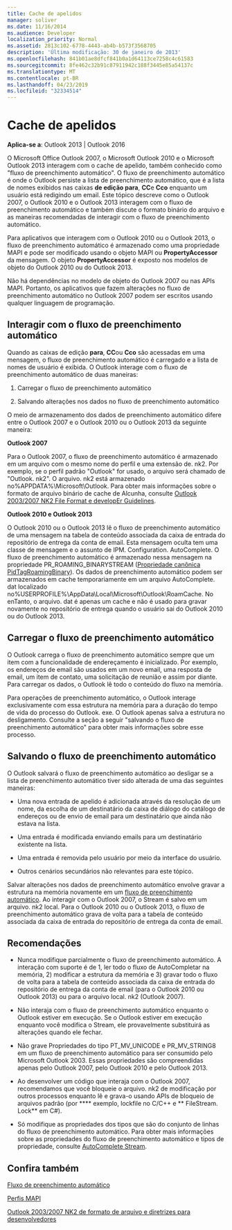 ```yaml
---
title: Cache de apelidos
manager: soliver
ms.date: 11/16/2014
ms.audience: Developer
localization_priority: Normal
ms.assetid: 2813c102-6778-4443-ab4b-b573f3568705
description: 'Última modificação: 30 de janeiro de 2013'
ms.openlocfilehash: 841b01ae8dfcf841b0a1d64113ce7258c4c61583
ms.sourcegitcommit: 8fe462c32b91c87911942c188f3445e85a54137c
ms.translationtype: MT
ms.contentlocale: pt-BR
ms.lasthandoff: 04/23/2019
ms.locfileid: "32334514"
---
```

# <a name="nickname-cache"></a>Cache de apelidos

 
  
**Aplica-se a**: Outlook 2013 | Outlook 2016 
  
O Microsoft Office Outlook 2007, o Microsoft Outlook 2010 e o Microsoft Outlook 2013 interagem com o cache de apelido, também conhecido como "fluxo de preenchimento automático". O fluxo de preenchimento automático é onde o Outlook persiste a lista de preenchimento automático, que é a lista de nomes exibidos nas caixas **de edição para**, **CC**e **Cco** enquanto um usuário está redigindo um email. Este tópico descreve como o Outlook 2007, o Outlook 2010 e o Outlook 2013 interagem com o fluxo de preenchimento automático e também discute o formato binário do arquivo e as maneiras recomendadas de interagir com o fluxo de preenchimento automático. 
  
Para aplicativos que interagem com o Outlook 2010 ou o Outlook 2013, o fluxo de preenchimento automático é armazenado como uma propriedade MAPI e pode ser modificado usando o objeto MAPI ou **PropertyAccessor** da mensagem. O objeto **PropertyAccessor** é exposto nos modelos de objeto do Outlook 2010 ou do Outlook 2013. 
  
Não há dependências no modelo de objeto do Outlook 2007 ou nas APIs MAPI. Portanto, os aplicativos que fazem alterações no fluxo de preenchimento automático no Outlook 2007 podem ser escritos usando qualquer linguagem de programação.
  
## <a name="interacting-with-the-autocomplete-stream"></a>Interagir com o fluxo de preenchimento automático

Quando as caixas de edição **para**, **CC**ou **Cco** são acessadas em uma mensagem, o fluxo de preenchimento automático é carregado e a lista de nomes de usuário é exibida. O Outlook interage com o fluxo de preenchimento automático de duas maneiras: 
  
1. Carregar o fluxo de preenchimento automático 
    
2. Salvando alterações nos dados no fluxo de preenchimento automático
    
O meio de armazenamento dos dados de preenchimento automático difere entre o Outlook 2007 e o Outlook 2010 ou o Outlook 2013 da seguinte maneira: 
  
 **Outlook 2007**
  
Para o Outlook 2007, o fluxo de preenchimento automático é armazenado em um arquivo com o mesmo nome do perfil e uma extensão de. nk2. Por exemplo, se o perfil padrão "Outlook" for usado, o arquivo será chamado de "Outlook. nk2". O arquivo. nk2 está armazenado no%APPDATA%\Microsoft\Outlook. Para obter mais informações sobre o formato de arquivo binário de cache de Alcunha, consulte [Outlook 2003/2007 NK2 File Format e developEr Guidelines](https://portalvhds6gyn3khqwmgzd.blob.core.windows.net/files/NK2/NK2WithBinaryExample.pdf).
  
 **Outlook 2010 e Outlook 2013**
  
O Outlook 2010 ou o Outlook 2013 lê o fluxo de preenchimento automático de uma mensagem na tabela de conteúdo associada da caixa de entrada do repositório de entrega da conta de email. Esta mensagem oculta tem uma classe de mensagem e o assunto de IPM. Configuration. AutoComplete. O fluxo de preenchimento automático é armazenado nessa mensagem na propriedade PR_ROAMING_BINARYSTREAM ([Propriedade canônica PidTagRoamingBinary](pidtagroamingbinary-canonical-property.md)). Os dados de preenchimento automático podem ser armazenados em cache temporariamente em um arquivo AutoComplete. dat localizado no%USERPROFILE%\AppData\Local\Microsoft\Outlook\RoamCache. No enTanto, o arquivo. dat é apenas um cache e não é usado para gravar novamente no repositório de entrega quando o usuário sai do Outlook 2010 ou do Outlook 2013.
  
## <a name="loading-the-autocomplete-stream"></a>Carregar o fluxo de preenchimento automático

O Outlook carrega o fluxo de preenchimento automático sempre que um item com a funcionalidade de endereçamento é inicializado. Por exemplo, os endereços de email são usados em um novo email, uma resposta de email, um item de contato, uma solicitação de reunião e assim por diante. Para carregar os dados, o Outlook lê todo o conteúdo do fluxo na memória.
  
Para operações de preenchimento automático, o Outlook interage exclusivamente com essa estrutura na memória para a duração do tempo de vida do processo do Outlook. exe. O Outlook apenas salva a estrutura no desligamento. Consulte a seção a seguir "salvando o fluxo de preenchimento automático" para obter mais informações sobre esse processo.
  
## <a name="saving-the-autocomplete-stream"></a>Salvando o fluxo de preenchimento automático

O Outlook salvará o fluxo de preenchimento automático ao desligar se a lista de preenchimento automático tiver sido alterada de uma das seguintes maneiras:
  
- Uma nova entrada de apelido é adicionada através da resolução de um nome, da escolha de um destinatário da caixa de diálogo do catálogo de endereços ou de envio de email para um destinatário que ainda não estava na lista.
    
- Uma entrada é modificada enviando emails para um destinatário existente na lista.
    
- Uma entrada é removida pelo usuário por meio da interface do usuário.
    
- Outros cenários secundários não relevantes para este tópico.
    
Salvar alterações nos dados de preenchimento automático envolve gravar a estrutura na memória novamente em um [fluxo de preenchimento automático](autocomplete-stream.md). Ao interagir com o Outlook 2007, o Stream é salvo em um arquivo. nk2 local. Para o Outlook 2010 ou o Outlook 2013, o fluxo de preenchimento automático grava de volta para a tabela de conteúdo associada da caixa de entrada do repositório de entrega da conta de email.
  
## <a name="recommendations"></a>Recomendações

- Nunca modifique parcialmente o fluxo de preenchimento automático. A interação com suporte é de 1, ler todo o fluxo de AutoCompletar na memória, 2) modificar a estrutura da memória e 3) gravar todo o fluxo de volta para a tabela de conteúdo associada da caixa de entrada do repositório de entrega da conta de email (para o Outlook 2010 ou Outlook 2013) ou para o arquivo local. nk2 (Outlook 2007).
    
- Não interaja com o fluxo de preenchimento automático enquanto o Outlook estiver em execução. Se o Outlook estiver em execução enquanto você modifica o Stream, ele provavelmente substituirá as alterações quando ele fechar.
    
- Não grave Propriedades do tipo PT_MV_UNICODE e PR_MV_STRING8 em um fluxo de preenchimento automático para ser consumido pelo Microsoft Outlook 2003. Essas propriedades são compreendidas apenas pelo Outlook 2007, pelo Outlook 2010 e pelo Outlook 2013.
    
- Ao desenvolver um código que interaja com o Outlook 2007, recomendamos que você bloqueie o arquivo. nk2 de modificação por outros processos enquanto lê e grava-o usando APIs de bloqueio de arquivos padrão (por **** exemplo, lockfile no C/C++ e ** FileStream. Lock** em C#). 
    
- Só modifique as propriedades dos tipos que são do conjunto de linhas do fluxo de preenchimento automático. Para obter mais informações sobre as propriedades do fluxo de preenchimento automático e tipos de propriedade, consulte [AutoComplete Stream](autocomplete-stream.md).
    
## <a name="see-also"></a>Confira também



[Fluxo de preenchimento automático](autocomplete-stream.md)
  
[Perfis MAPI](mapi-profiles.md)


[Outlook 2003/2007 NK2 de formato de arquivo e diretrizes para desenvolvedores](https://portalvhds6gyn3khqwmgzd.blob.core.windows.net/files/NK2/NK2WithBinaryExample.pdf)

